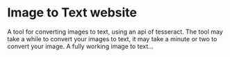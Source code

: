 # Image to Text website
A tool for converting images to text, using an api of tesseract.
The tool may take a while to convert your images to text, it may take a minute or two to convert your image.
A fully working image to text...
 
